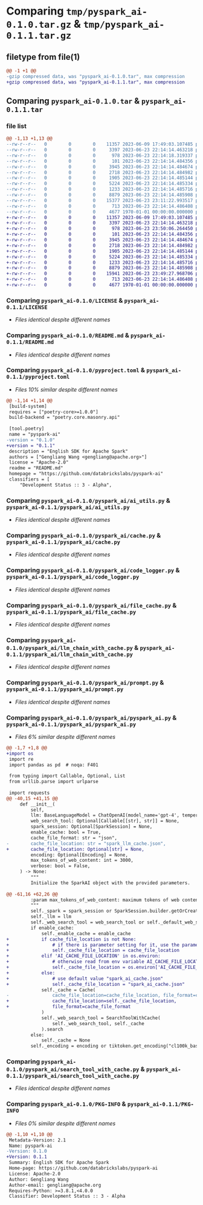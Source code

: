 # Comparing `tmp/pyspark_ai-0.1.0.tar.gz` & `tmp/pyspark_ai-0.1.1.tar.gz`

## filetype from file(1)

```diff
@@ -1 +1 @@
-gzip compressed data, was "pyspark_ai-0.1.0.tar", max compression
+gzip compressed data, was "pyspark_ai-0.1.1.tar", max compression
```

## Comparing `pyspark_ai-0.1.0.tar` & `pyspark_ai-0.1.1.tar`

### file list

```diff
@@ -1,13 +1,13 @@
--rw-r--r--   0        0        0    11357 2023-06-09 17:49:03.107485 pyspark_ai-0.1.0/LICENSE
--rw-r--r--   0        0        0     3397 2023-06-23 22:14:14.463218 pyspark_ai-0.1.0/README.md
--rw-r--r--   0        0        0      978 2023-06-23 22:14:18.319337 pyspark_ai-0.1.0/pyproject.toml
--rw-r--r--   0        0        0      101 2023-06-23 22:14:14.484356 pyspark_ai-0.1.0/pyspark_ai/__init__.py
--rw-r--r--   0        0        0     3945 2023-06-23 22:14:14.484674 pyspark_ai-0.1.0/pyspark_ai/ai_utils.py
--rw-r--r--   0        0        0     2718 2023-06-23 22:14:14.484982 pyspark_ai-0.1.0/pyspark_ai/cache.py
--rw-r--r--   0        0        0     1905 2023-06-23 22:14:14.485144 pyspark_ai-0.1.0/pyspark_ai/code_logger.py
--rw-r--r--   0        0        0     5224 2023-06-23 22:14:14.485334 pyspark_ai-0.1.0/pyspark_ai/file_cache.py
--rw-r--r--   0        0        0     1233 2023-06-23 22:14:14.485716 pyspark_ai-0.1.0/pyspark_ai/llm_chain_with_cache.py
--rw-r--r--   0        0        0     8879 2023-06-23 22:14:14.485908 pyspark_ai-0.1.0/pyspark_ai/prompt.py
--rw-r--r--   0        0        0    15377 2023-06-23 23:11:22.993517 pyspark_ai-0.1.0/pyspark_ai/pyspark_ai.py
--rw-r--r--   0        0        0      713 2023-06-23 22:14:14.486408 pyspark_ai-0.1.0/pyspark_ai/search_tool_with_cache.py
--rw-r--r--   0        0        0     4677 1970-01-01 00:00:00.000000 pyspark_ai-0.1.0/PKG-INFO
+-rw-r--r--   0        0        0    11357 2023-06-09 17:49:03.107485 pyspark_ai-0.1.1/LICENSE
+-rw-r--r--   0        0        0     3397 2023-06-23 22:14:14.463218 pyspark_ai-0.1.1/README.md
+-rw-r--r--   0        0        0      978 2023-06-23 23:50:06.264450 pyspark_ai-0.1.1/pyproject.toml
+-rw-r--r--   0        0        0      101 2023-06-23 22:14:14.484356 pyspark_ai-0.1.1/pyspark_ai/__init__.py
+-rw-r--r--   0        0        0     3945 2023-06-23 22:14:14.484674 pyspark_ai-0.1.1/pyspark_ai/ai_utils.py
+-rw-r--r--   0        0        0     2718 2023-06-23 22:14:14.484982 pyspark_ai-0.1.1/pyspark_ai/cache.py
+-rw-r--r--   0        0        0     1905 2023-06-23 22:14:14.485144 pyspark_ai-0.1.1/pyspark_ai/code_logger.py
+-rw-r--r--   0        0        0     5224 2023-06-23 22:14:14.485334 pyspark_ai-0.1.1/pyspark_ai/file_cache.py
+-rw-r--r--   0        0        0     1233 2023-06-23 22:14:14.485716 pyspark_ai-0.1.1/pyspark_ai/llm_chain_with_cache.py
+-rw-r--r--   0        0        0     8879 2023-06-23 22:14:14.485908 pyspark_ai-0.1.1/pyspark_ai/prompt.py
+-rw-r--r--   0        0        0    15941 2023-06-23 23:49:27.968706 pyspark_ai-0.1.1/pyspark_ai/pyspark_ai.py
+-rw-r--r--   0        0        0      713 2023-06-23 22:14:14.486408 pyspark_ai-0.1.1/pyspark_ai/search_tool_with_cache.py
+-rw-r--r--   0        0        0     4677 1970-01-01 00:00:00.000000 pyspark_ai-0.1.1/PKG-INFO
```

### Comparing `pyspark_ai-0.1.0/LICENSE` & `pyspark_ai-0.1.1/LICENSE`

 * *Files identical despite different names*

### Comparing `pyspark_ai-0.1.0/README.md` & `pyspark_ai-0.1.1/README.md`

 * *Files identical despite different names*

### Comparing `pyspark_ai-0.1.0/pyproject.toml` & `pyspark_ai-0.1.1/pyproject.toml`

 * *Files 10% similar despite different names*

```diff
@@ -1,14 +1,14 @@
 [build-system]
 requires = ["poetry-core>=1.0.0"]
 build-backend = "poetry.core.masonry.api"
 
 [tool.poetry]
 name = "pyspark-ai"
-version = "0.1.0"
+version = "0.1.1"
 description = "English SDK for Apache Spark"
 authors = ["Gengliang Wang <gengliang@apache.org>"]
 license = "Apache-2.0"
 readme = "README.md"
 homepage = "https://github.com/databrickslabs/pyspark-ai"
 classifiers = [
     "Development Status :: 3 - Alpha",
```

### Comparing `pyspark_ai-0.1.0/pyspark_ai/ai_utils.py` & `pyspark_ai-0.1.1/pyspark_ai/ai_utils.py`

 * *Files identical despite different names*

### Comparing `pyspark_ai-0.1.0/pyspark_ai/cache.py` & `pyspark_ai-0.1.1/pyspark_ai/cache.py`

 * *Files identical despite different names*

### Comparing `pyspark_ai-0.1.0/pyspark_ai/code_logger.py` & `pyspark_ai-0.1.1/pyspark_ai/code_logger.py`

 * *Files identical despite different names*

### Comparing `pyspark_ai-0.1.0/pyspark_ai/file_cache.py` & `pyspark_ai-0.1.1/pyspark_ai/file_cache.py`

 * *Files identical despite different names*

### Comparing `pyspark_ai-0.1.0/pyspark_ai/llm_chain_with_cache.py` & `pyspark_ai-0.1.1/pyspark_ai/llm_chain_with_cache.py`

 * *Files identical despite different names*

### Comparing `pyspark_ai-0.1.0/pyspark_ai/prompt.py` & `pyspark_ai-0.1.1/pyspark_ai/prompt.py`

 * *Files identical despite different names*

### Comparing `pyspark_ai-0.1.0/pyspark_ai/pyspark_ai.py` & `pyspark_ai-0.1.1/pyspark_ai/pyspark_ai.py`

 * *Files 6% similar despite different names*

```diff
@@ -1,7 +1,8 @@
+import os
 import re
 import pandas as pd  # noqa: F401
 
 from typing import Callable, Optional, List
 from urllib.parse import urlparse
 
 import requests
@@ -40,15 +41,15 @@
     def __init__(
         self,
         llm: BaseLanguageModel = ChatOpenAI(model_name='gpt-4', temperature=0),
         web_search_tool: Optional[Callable[[str], str]] = None,
         spark_session: Optional[SparkSession] = None,
         enable_cache: bool = True,
         cache_file_format: str = "json",
-        cache_file_location: str = "spark_llm_cache.json",
+        cache_file_location: Optional[str] = None,
         encoding: Optional[Encoding] = None,
         max_tokens_of_web_content: int = 3000,
         verbose: bool = False,
     ) -> None:
         """
         Initialize the SparkAI object with the provided parameters.
 
@@ -61,16 +62,26 @@
         :param max_tokens_of_web_content: maximum tokens of web content after encoding
         """
         self._spark = spark_session or SparkSession.builder.getOrCreate()
         self._llm = llm
         self._web_search_tool = web_search_tool or self._default_web_search_tool
         if enable_cache:
             self._enable_cache = enable_cache
+            if cache_file_location is not None:
+                # if there is parameter setting for it, use the parameter
+                self._cache_file_location = cache_file_location
+            elif 'AI_CACHE_FILE_LOCATION' in os.environ:
+                # otherwise read from env variable AI_CACHE_FILE_LOCATION
+                self._cache_file_location = os.environ['AI_CACHE_FILE_LOCATION']
+            else:
+                # use default value "spark_ai_cache.json"
+                self._cache_file_location = "spark_ai_cache.json"
             self._cache = Cache(
-                cache_file_location=cache_file_location, file_format=cache_file_format
+                cache_file_location=self._cache_file_location,
+                file_format=cache_file_format
             )
             self._web_search_tool = SearchToolWithCache(
                 self._web_search_tool, self._cache
             ).search
         else:
             self._cache = None
         self._encoding = encoding or tiktoken.get_encoding("cl100k_base")
```

### Comparing `pyspark_ai-0.1.0/pyspark_ai/search_tool_with_cache.py` & `pyspark_ai-0.1.1/pyspark_ai/search_tool_with_cache.py`

 * *Files identical despite different names*

### Comparing `pyspark_ai-0.1.0/PKG-INFO` & `pyspark_ai-0.1.1/PKG-INFO`

 * *Files 0% similar despite different names*

```diff
@@ -1,10 +1,10 @@
 Metadata-Version: 2.1
 Name: pyspark-ai
-Version: 0.1.0
+Version: 0.1.1
 Summary: English SDK for Apache Spark
 Home-page: https://github.com/databrickslabs/pyspark-ai
 License: Apache-2.0
 Author: Gengliang Wang
 Author-email: gengliang@apache.org
 Requires-Python: >=3.8.1,<4.0.0
 Classifier: Development Status :: 3 - Alpha
```

